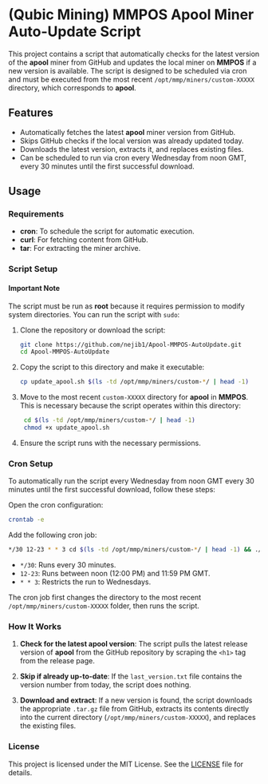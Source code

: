 # (Qubic Mining) MMPOS Apool Miner Auto-Update Script

This project contains a script that automatically checks for the latest version of the **apool** miner from GitHub and updates the local miner on **MMPOS** if a new version is available. The script is designed to be scheduled via cron and must be executed from the most recent `/opt/mmp/miners/custom-XXXXX` directory, which corresponds to **apool**.

## Features

- Automatically fetches the latest **apool** miner version from GitHub.
- Skips GitHub checks if the local version was already updated today.
- Downloads the latest version, extracts it, and replaces existing files.
- Can be scheduled to run via cron every Wednesday from noon GMT, every 30 minutes until the first successful download.

## Usage

### Requirements

- **cron**: To schedule the script for automatic execution.
- **curl**: For fetching content from GitHub.
- **tar**: For extracting the miner archive.

### Script Setup

#### Important Note

The script must be run as **root** because it requires permission to modify system directories. You can run the script with `sudo`:


1. Clone the repository or download the script:
   ```bash
   git clone https://github.com/nejib1/Apool-MMPOS-AutoUpdate.git
   cd Apool-MMPOS-AutoUpdate
   ```

2. Copy the script to this directory and make it executable:

   ```bash
   cp update_apool.sh $(ls -td /opt/mmp/miners/custom-*/ | head -1)      
   ```

3. Move to the most recent `custom-XXXXX` directory for **apool** in **MMPOS**. This is necessary because the script operates within this directory:

   ```bash
    cd $(ls -td /opt/mmp/miners/custom-*/ | head -1)
    chmod +x update_apool.sh
   ```
   
4. Ensure the script runs with the necessary permissions.

### Cron Setup
To automatically run the script every Wednesday from noon GMT every 30 minutes until the first successful download, follow these steps:

Open the cron configuration:

```bash
crontab -e
```

Add the following cron job:

```bash
*/30 12-23 * * 3 cd $(ls -td /opt/mmp/miners/custom-*/ | head -1) && ./update_apool.sh
```

- `*/30`: Runs every 30 minutes.
- `12-23`: Runs between noon (12:00 PM) and 11:59 PM GMT.
- `* * 3`: Restricts the run to Wednesdays.

The cron job first changes the directory to the most recent `/opt/mmp/miners/custom-XXXXX` folder, then runs the script.

### How It Works
1. **Check for the latest apool version**: The script pulls the latest release version of **apool** from the GitHub repository by scraping the `<h1>` tag from the release page.

2. **Skip if already up-to-date**: If the `last_version.txt` file contains the version number from today, the script does nothing.

3. **Download and extract**: If a new version is found, the script downloads the appropriate `.tar.gz` file from GitHub, extracts its contents directly into the current directory (`/opt/mmp/miners/custom-XXXXX`), and replaces the existing files.


### License
This project is licensed under the MIT License. See the [LICENSE](LICENSE) file for details.
